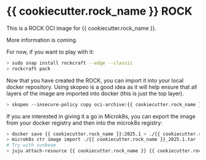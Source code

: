 # {{ cookiecutter.rock_name }} ROCK

This is a ROCK OCI image for {{ cookiecutter.rock_name }}.

More information is coming.

For now, if you want to play with it:

```bash
> sudo snap install rockcraft --edge --classic
> rockcraft pack
```

Now that you have created the ROCK, you can import it into
your local docker repository. Using skopeo is a good idea as
it will help ensure that all layers of the image are imported
into docker (this is just the top layer).

```bash
> skopeo --insecure-policy copy oci-archive:{{ cookiecutter.rock_name }}_2025.1_amd64.rock docker-daemon:{{ cookiecutter.rock_name }}:2025.1
```

If you are interested in giving it a go in Microk8s, you can
export the image from your docker registry and then into the
microk8s registry:

```bash
> docker save {{ cookiecutter.rock_name }}:2025.1 > ./{{ cookiecutter.rock_name }}_2025.1.tar
> microk8s ctr image import ./{{ cookiecutter.rock_name }}_2025.1.tar
# Try with sunbeam
> juju attach-resource {{ cookiecutter.rock_name }} {{ cookiecutter.rock_name }}-image={{ cookiecutter.rock_name }}:2025.1
```

